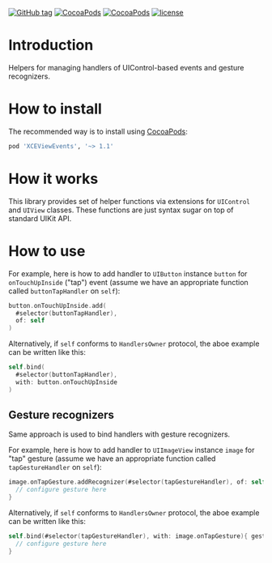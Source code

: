 [![GitHub tag](https://img.shields.io/github/tag/XCEssentials/ViewEvents.svg)](https://github.com/XCEssentials/ViewEvents/releases)
[![CocoaPods](https://img.shields.io/cocoapods/v/XCEViewEvents.svg)](https://cocoapods.org/?q=XCEViewEvents)
[![CocoaPods](https://img.shields.io/cocoapods/p/XCEViewEvents.svg)](https://cocoapods.org/?q=XCEViewEvents)
[![license](https://img.shields.io/github/license/XCEssentials/ViewEvents.svg)](https://opensource.org/licenses/MIT)

# Introduction

Helpers for managing handlers of UIControl-based events and gesture recognizers.



# How to install

The recommended way is to install using [CocoaPods](https://cocoapods.org/?q=XCEViewEvents):

```ruby
pod 'XCEViewEvents', '~> 1.1'
```



# How it works

This library provides set of helper functions via extensions for `UIControl` and `UIView` classes. These functions are just syntax sugar on top of standard UIKit API.



# How to use

For example, here is how to add handler to `UIButton` instance `button` for `onTouchUpInside` ("tap") event (assume we have an appropriate function called `buttonTapHandler` on `self`):

```swift
button.onTouchUpInside.add(
  #selector(buttonTapHandler),
  of: self
)
```

Alternatively, if `self` conforms to `HandlersOwner` protocol, the aboe example can be written like this:

```swift
self.bind(
  #selector(buttonTapHandler),
  with: button.onTouchUpInside
)
```



## Gesture recognizers

Same approach is used to bind handlers with gesture recognizers.

For example, here is how to add handler to `UIImageView` instance `image` for "tap" gesture (assume we have an appropriate function called `tapGestureHandler` on `self`):

```swift
image.onTapGesture.addRecognizer(#selector(tapGestureHandler), of: self){ gesture in
  // configure gesture here
}
```

Alternatively, if `self` conforms to `HandlersOwner` protocol, the aboe example can be written like this:

```swift
self.bind(#selector(tapGestureHandler), with: image.onTapGesture){ gesture in
  // configure gesture here
}
```

